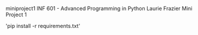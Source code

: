 miniproject1
INF 601 - Advanced Programming in Python
Laurie Frazier
Mini Project 1

'pip install -r requirements.txt'